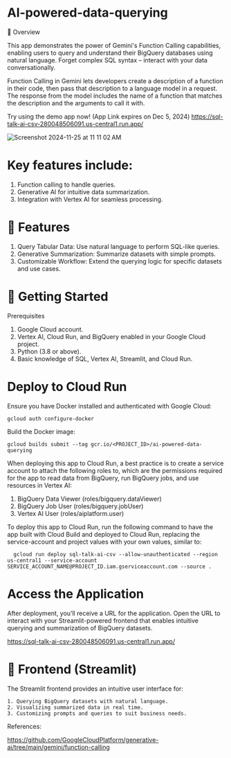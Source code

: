 # AI-powered-data-querying

📖 Overview

This app demonstrates the power of Gemini's Function Calling capabilities, enabling users to query and understand their BigQuery databases using natural language. Forget complex SQL syntax – interact with your data conversationally.

Function Calling in Gemini lets developers create a description of a function in their code, then pass that description to a language model in a request. The response from the model includes the name of a function that matches the description and the arguments to call it with.

Try using the demo app now! (App Link expires on Dec 5, 2024)
 https://sql-talk-ai-csv-280048506091.us-central1.run.app/

![Screenshot 2024-11-25 at 11 11 02 AM](https://github.com/user-attachments/assets/0eedc0d1-7fc6-42fd-be60-8f93d864db31)



# Key features include:

1. Function calling to handle queries.
2. Generative AI for intuitive data summarization.
3. Integration with Vertex AI for seamless processing.

# 🎯 Features

1. Query Tabular Data: Use natural language to perform SQL-like queries.
2. Generative Summarization: Summarize datasets with simple prompts.
3. Customizable Workflow: Extend the querying logic for specific datasets and use cases.

# 🚀 Getting Started
Prerequisites

1. Google Cloud account.
2. Vertex AI, Cloud Run, and BigQuery enabled in your Google Cloud project.
3. Python (3.8 or above).
4. Basic knowledge of SQL, Vertex AI, Streamlit, and Cloud Run.

# Deploy to Cloud Run

Ensure you have Docker installed and authenticated with Google Cloud:

    gcloud auth configure-docker

Build the Docker image:

    gcloud builds submit --tag gcr.io/<PROJECT_ID>/ai-powered-data-querying

When deploying this app to Cloud Run, a best practice is to create a service account to attach the following roles to, which are the permissions required for the app to read data from BigQuery, run BigQuery jobs, and use resources in Vertex AI:

1. BigQuery Data Viewer (roles/bigquery.dataViewer)
2. BigQuery Job User (roles/bigquery.jobUser)
3. Vertex AI User (roles/aiplatform.user)
        
To deploy this app to Cloud Run, run the following command to have the app built with Cloud Build and deployed to Cloud Run, replacing the service-account and project values with your own values, similar to:

      gcloud run deploy sql-talk-ai-csv --allow-unauthenticated --region us-central1 --service-account SERVICE_ACCOUNT_NAME@PROJECT_ID.iam.gserviceaccount.com --source .

# Access the Application

After deployment, you’ll receive a URL for the application. Open the URL to interact with your Streamlit-powered frontend that enables intuitive querying and summarization of BigQuery datasets.

https://sql-talk-ai-csv-280048506091.us-central1.run.app/

# 🧩 Frontend (Streamlit)

The Streamlit frontend provides an intuitive user interface for:

    1. Querying BigQuery datasets with natural language.
    2. Visualizing summarized data in real time.
    3. Customizing prompts and queries to suit business needs.

References:

https://github.com/GoogleCloudPlatform/generative-ai/tree/main/gemini/function-calling





